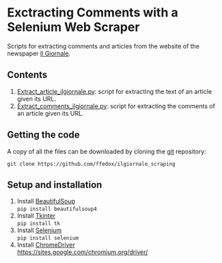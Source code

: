 # Exctracting Comments with a Selenium Web Scraper

Scripts for extracting comments and articles from the website of the newspaper [Il Giornale](https://www.ilgiornale.it/).

## Contents

1. [Extract_article_ilgiornale.py](https://github.com/ffedox/ilgiornale_scraping/blob/main/extract_article_ilgiornale.py): script for extracting the text of an article given its URL.
2. [Extract_comments_ilgiornale.py](https://github.com/ffedox/ilgiornale_scraping/blob/main/extract_comments_ilgiornale.py): script for extracting the comments of an article given its URL.

## Getting the code

A copy of all the files can be downloaded by cloning the
[git](https://git-scm.com/) repository:

    git clone https://github.com/ffedox/ilgiornale_scraping

## Setup and installation
1. Install [BeautifulSoup](https://www.crummy.com/software/BeautifulSoup/bs4/doc/) <br />
`pip install beautifulsoup4` <br />
2. Install [Tkinter](https://docs.python.org/3/library/tkinter.html) <br />
`pip install tk`
3. Install [Selenium](https://www.selenium.dev/) <br />
`pip install selenium` <br />
4. Install [ChromeDriver](https://sites.google.com/chromium.org/driver/) <br />
https://sites.google.com/chromium.org/driver/
